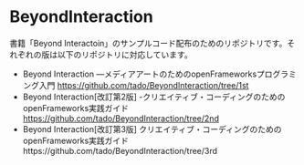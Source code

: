 BeyondInteraction
=================

書籍「Beyond Interactoin」のサンプルコード配布のためのリポジトリです。それぞれの版は以下のリポジトリに対応しています。

- Beyond Interaction ―メディアアートのためのopenFrameworksプログラミング入門 https://github.com/tado/BeyondInteraction/tree/1st
- Beyond Interaction\[改訂第2版\] -クリエイティブ・コーディングのためのopenFrameworks実践ガイド https://github.com/tado/BeyondInteraction/tree/2nd
- Beyond Interaction\[改訂第3版\] クリエイティブ・コーディングのためのopenFrameworks実践ガイドhttps://github.com/tado/BeyondInteraction/tree/3rd

